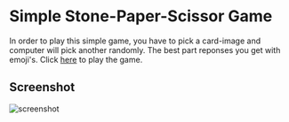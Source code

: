 # Simple Stone-Paper-Scissor Game

In order to play this simple game, you have to pick a card-image and computer will pick another randomly.
The best part reponses you get with emoji's.
Click [here](https://pantbibek21.github.io/stone-paper-scissor/) to play the game.

## Screenshot
![screenshot](https://user-images.githubusercontent.com/73117724/152644721-264aea2e-f2e8-4132-805f-2238f5fdc440.png)



